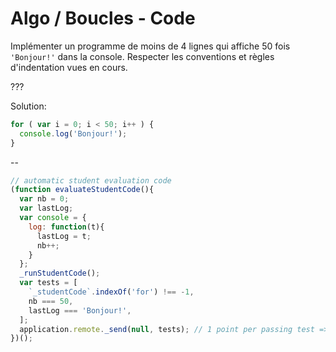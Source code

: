 # Algo / Boucles - Code

Implémenter un programme de moins de 4 lignes qui affiche 50 fois `'Bonjour!'` dans la console. Respecter les conventions et règles d'indentation vues en cours.

???

Solution:

```js
for ( var i = 0; i < 50; i++ ) {
  console.log('Bonjour!');
}
```

--

```js
// automatic student evaluation code
(function evaluateStudentCode(){
  var nb = 0;
  var lastLog;
  var console = {
    log: function(t){
      lastLog = t;
      nb++;
    }
  };
  _runStudentCode();
  var tests = [
    `_studentCode`.indexOf('for') !== -1,
    nb === 50,
    lastLog === 'Bonjour!',
  ];
  application.remote._send(null, tests); // 1 point per passing test => 3 pts per exercise
})();
```
